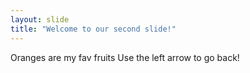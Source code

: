 ```yaml
---
layout: slide
title: "Welcome to our second slide!"
---
```

Oranges are my fav fruits
Use the left arrow to go back!
